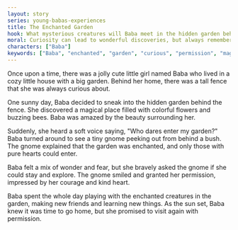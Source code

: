 ```yaml
---
layout: story
series: young-babas-experiences
title: The Enchanted Garden
hook: What mysterious creatures will Baba meet in the hidden garden behind her home's tall fence?
moral: Curiosity can lead to wonderful discoveries, but always remember to seek permission first.
characters: ["Baba"]
keywords: ["Baba", "enchanted", "garden", "curious", "permission", "magical", "discover", "creatures", "wonder", "kindness"]
---
```


Once upon a time, there was a jolly cute little girl named Baba who lived in a cozy little house with a big garden. Behind her home, there was a tall fence that she was always curious about.

One sunny day, Baba decided to sneak into the hidden garden behind the fence. She discovered a magical place filled with colorful flowers and buzzing bees. Baba was amazed by the beauty surrounding her.

Suddenly, she heard a soft voice saying, "Who dares enter my garden?" Baba turned around to see a tiny gnome peeking out from behind a bush. The gnome explained that the garden was enchanted, and only those with pure hearts could enter.

Baba felt a mix of wonder and fear, but she bravely asked the gnome if she could stay and explore. The gnome smiled and granted her permission, impressed by her courage and kind heart.

Baba spent the whole day playing with the enchanted creatures in the garden, making new friends and learning new things. As the sun set, Baba knew it was time to go home, but she promised to visit again with permission.
